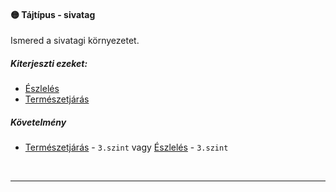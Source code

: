 #### 🟡 Tájtípus - sivatag

Ismered a sivatagi környezetet.

##### Kiterjeszti ezeket:

- [Észlelés](../kepzettsegek/eszleles.md)
- [Természetjárás](../kepzettsegek/termeszetjaras.md)

##### Követelmény

- [Természetjárás](../kepzettsegek/termeszetjaras.md) - `3.szint` vagy [Észlelés](../kepzettsegek/eszleles.md) - `3.szint`

<br />

---

